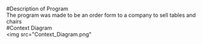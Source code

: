 #Description of Program  
The program was made to be an order form to a company to sell tables and chairs  
#Context Diagram  
<img src="Context_Diagram.png"

